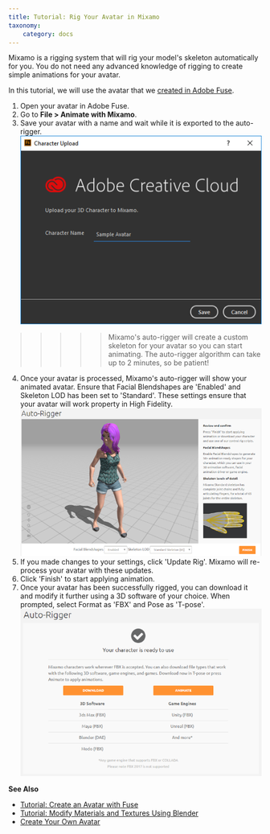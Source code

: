 ```yaml
---
title: Tutorial: Rig Your Avatar in Mixamo
taxonomy:
    category: docs
---
```


Mixamo is a rigging system that will rig your model's skeleton automatically for you. You do not need any advanced knowledge of rigging to create simple animations for your avatar. 

In this tutorial, we will use the avatar that we [created in Adobe Fuse](../fuse-tutorial). 

1. Open your avatar in Adobe Fuse.
2. Go to **File > Animate with Mixamo**.
3. Save your avatar with a name and wait while it is exported to the auto-rigger.![](character-upload.png)
>>>>>Mixamo's auto-rigger will create a custom skeleton for your avatar so you can start animating. The auto-rigger algorithm can take up to 2 minutes, so be patient!
4. Once your avatar is processed, Mixamo's auto-rigger will show your animated avatar. Ensure that Facial Blendshapes are 'Enabled' and Skeleton LOD has been set to 'Standard'. These settings ensure that your avatar will work property in High Fidelity. ![](auto-rigger.png)
5. If you made changes to your settings, click 'Update Rig'. Mixamo will re-process your avatar with these updates.
6. Click 'Finish' to start applying animation.
7. Once your avatar has been successfully rigged, you can download it and modify it further using a 3D software of your choice. When prompted, select Format as 'FBX' and Pose as 'T-pose'. ![](mixamo-download.png)

**See Also**

+ [Tutorial: Create an Avatar with Fuse](../fuse-tutorial)
+ [Tutorial: Modify Materials and Textures Using Blender](../blender-tutorial)
+ [Create Your Own Avatar](../create-avatars)